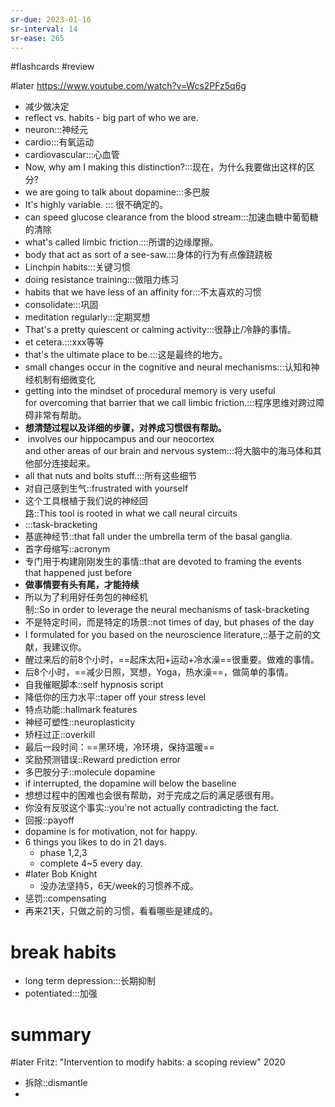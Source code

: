 ```yaml
---
sr-due: 2023-01-16
sr-interval: 14
sr-ease: 265
---
```


#flashcards 
#review

#later https://www.youtube.com/watch?v=Wcs2PFz5q6g
- 减少做决定
- reflect  vs. habits - big part of who we are.
- neuron:::神经元 <!--SR:!2023-01-05,6,245!2023-01-17,13,245-->
- cardio:::有氧运动 <!--SR:!2023-01-12,10,250!2023-01-10,8,225-->
- cardiovascular:::心血管 <!--SR:!2023-01-07,5,210!2023-01-09,4,185-->
- Now, why am I making this distinction?:::现在，为什么我要做出这样的区分? <!--SR:!2023-01-14,12,250!2023-01-09,7,225-->
- we are going to talk about dopamine:::多巴胺 <!--SR:!2023-01-13,11,250!2023-01-10,8,250-->
- It's highly variable. ::: 很不确定的。 <!--SR:!2023-01-05,6,245!2023-01-06,4,205-->
- can speed glucose clearance from the blood stream:::加速血糖中葡萄糖的清除 <!--SR:!2023-01-11,9,230!2023-01-11,9,225-->
- what's called limbic friction.:::所谓的边缘摩擦。 <!--SR:!2023-01-14,12,250!2023-01-07,5,205-->
- body that act as sort of a see-saw.:::身体的行为有点像跷跷板 <!--SR:!2023-01-18,14,245!2023-01-09,7,225-->
- Linchpin habits:::关键习惯 <!--SR:!2023-01-18,14,245!2023-01-05,2,185-->
- doing resistance training:::做阻力练习 <!--SR:!2023-01-10,8,250!2023-01-09,7,225-->
- habits that we have less of an affinity for:::不太喜欢的习惯 <!--SR:!2023-01-14,12,250!2023-01-05,2,165-->
- consolidate:::巩固 <!--SR:!2023-01-14,12,250!2023-01-15,13,265-->
- meditation regularly:::定期冥想 <!--SR:!2023-01-08,8,265!2023-01-07,5,225-->
- That's a pretty quiescent or calming activity:::很静止/冷静的事情。 <!--SR:!2023-01-16,12,245!2023-01-15,12,245-->
- et cetera.:::xxx等等 <!--SR:!2023-01-13,11,245!2023-01-10,8,225-->
- that's the ultimate place to be.:::这是最终的地方。 <!--SR:!2023-01-10,6,230!2023-01-07,5,225-->
- small changes occur in the cognitive and neural mechanisms:::认知和神经机制有细微变化 <!--SR:!2023-01-15,12,245!2023-01-06,4,205-->
- getting into the mindset of procedural memory is very useful for overcoming that barrier that we call limbic friction.:::程序思维对跨过障碍非常有帮助。 <!--SR:!2023-01-13,11,250!2023-01-15,12,245-->
- **想清楚过程以及详细的步骤，对养成习惯很有帮助。**
-  involves our hippocampus and our neocortex and other areas of our brain and nervous system:::将大脑中的海马体和其他部分连接起来。 <!--SR:!2023-01-08,6,210!2023-01-06,4,185-->
- all that nuts and bolts stuff.:::所有这些细节 <!--SR:!2023-01-15,13,265!2023-01-06,4,185-->
- 对自己感到生气::frustrated with yourself <!--SR:!2023-01-08,6,192-->
- 这个工具根植于我们说的神经回路::This tool is rooted in what we call neural circuits <!--SR:!2023-01-13,10,232-->
- :::task-bracketing <!--SR:!2023-01-07,8,252!2023-01-16,12,232-->
- 基底神经节::that fall under the umbrella term of the basal ganglia. <!--SR:!2023-01-05,2,192-->
- 首字母缩写::acronym <!--SR:!2023-01-07,2,152-->
- 专门用于构建刚刚发生的事情::that are devoted to framing the events that happened just before <!--SR:!2023-01-07,5,192-->
- **做事情要有头有尾，才能持续**
- 所以为了利用好任务包的神经机制::So in order to leverage the neural mechanisms of task-bracketing <!--SR:!2023-01-07,5,212-->
- 不是特定时间，而是特定的场景::not times of day, but phases of the day <!--SR:!2023-01-20,15,232-->
- I formulated for you based on the neuroscience literature,::基于之前的文献，我建议你。 <!--SR:!2023-01-17,13,232-->
- 醒过来后的前8个小时，==起床太阳+运动+冷水澡==很重要。做难的事情。
- 后8个小时，==减少日照，冥想，Yoga，热水澡==，做简单的事情。
- 自我催眠脚本::self hypnosis script <!--SR:!2023-01-05,3,172-->
- 降低你的压力水平::taper off your stress level <!--SR:!2023-01-07,5,192-->
- 特点功能::hallmark features <!--SR:!2023-01-06,1,130-->
- 神经可塑性::neuroplasticity <!--SR:!2023-01-09,4,192-->
- 矫枉过正::overkill <!--SR:!2023-01-14,12,232-->
- 最后一段时间：==黑环境，冷环境，保持温暖==
- 奖励预测错误::Reward prediction error <!--SR:!2023-01-18,14,232-->
- 多巴胺分子::molecule dopamine <!--SR:!2023-01-09,4,192-->
- if interrupted, the dopamine will below the baseline
- 想想过程中的困难也会很有帮助，对于完成之后的满足感很有用。
- 你没有反驳这个事实::you're not actually contradicting the fact. <!--SR:!2023-01-09,4,187-->
- 回报::payoff <!--SR:!2023-01-07,5,207-->
- dopamine is for motivation, not for happy.
- 6 things you likes to do in 21 days.
	- phase 1,2,3
	- complete 4~5 every day.
- #later Bob Knight
	- 没办法坚持5，6天/week的习惯养不成。
- 惩罚::compensating <!--SR:!2023-01-06,1,187-->
- 再来21天，只做之前的习惯，看看哪些是建成的。
# break habits
- long term depression:::长期抑制 <!--SR:!2023-01-10,8,227!2023-01-09,7,227-->
- potentiated:::加强 <!--SR:!2023-01-08,6,207!2023-01-05,2,207-->

# summary
#later Fritz: "Intervention to modify habits: a scoping review"      2020


- 拆除::dismantle <!--SR:!2023-01-05,2,167-->
- 


